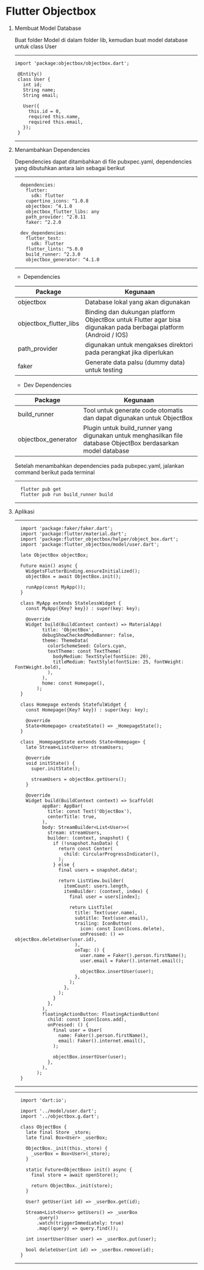# Flutter Objectbox

1. Membuat Model Database

   Buat folder Model di dalam folder lib, kemudian buat model database untuk class User

   ---
       import 'package:objectbox/objectbox.dart';
  
        @Entity()
        class User {
          int id;
          String name;
          String email;
        
          User({
            this.id = 0,
            required this.name,
            required this.email,
          });
        }
   ---
   
   
3. Menambahkan Dependencies

   Dependencies dapat ditambahkan di file pubxpec.yaml, dependencies yang dibutuhkan antara lain sebagai berikut

   ---
         dependencies:
           flutter:
             sdk: flutter
           cupertino_icons: ^1.0.8
           objectbox: ^4.1.0
           objectbox_flutter_libs: any
           path_provider: ^2.0.11
           faker: ^2.2.0
         
         dev_dependencies:
           flutter_test:
             sdk: flutter
           flutter_lints: ^5.0.0
           build_runner: ^2.3.0
           objectbox_generator: ^4.1.0
   ---

   - Dependencies
     
   | Package               | Kegunaan                                               |
   |-----------------------|--------------------------------------------------------|
   | objectbox             | Database lokal yang akan digunakan                     |
   | objectbox_flutter_libs| Binding dan dukungan platform ObjectBox untuk Flutter agar bisa digunakan pada berbagai platform (Android / IOS)  |
   | path_provider         | digunakan untuk mengakses direktori pada perangkat jika diperlukan       |
   | faker                 | Generate data palsu (dummy data) untuk testing         |

   - Dev Dependencies
   
   | Package               | Kegunaan                                               |
   |-----------------------|--------------------------------------------------------|
   | build_runner          | Tool untuk generate code otomatis dan dapat digunakan untuk ObjectBox       |
   | objectbox_generator   | Plugin untuk build_runner yang digunakan untuk menghasilkan file database ObjectBox berdasarkan model database         |


   Setelah menambahkan dependencies pada pubxpec.yaml, jalankan command berikut pada terminal

   ---

         flutter pub get
         flutter pub run build_runner build

   ---

   
5. Aplikasi

   ---
         import 'package:faker/faker.dart';
         import 'package:flutter/material.dart';
         import 'package:flutter_objectbox/helper/object_box.dart';
         import 'package:flutter_objectbox/model/user.dart';
         
         late ObjectBox objectBox;
         
         Future main() async {
           WidgetsFlutterBinding.ensureInitialized();
           objectBox = await ObjectBox.init();
         
           runApp(const MyApp());
         }
         
         class MyApp extends StatelessWidget {
           const MyApp({Key? key}) : super(key: key);
         
           @override
           Widget build(BuildContext context) => MaterialApp(
                 title: 'ObjectBox',
                 debugShowCheckedModeBanner: false,
                 theme: ThemeData(
                   colorSchemeSeed: Colors.cyan,
                   textTheme: const TextTheme(
                     bodyMedium: TextStyle(fontSize: 20),
                     titleMedium: TextStyle(fontSize: 25, fontWeight: FontWeight.bold),
                   ),
                 ),
                 home: const Homepage(),
               );
         }
         
         class Homepage extends StatefulWidget {
           const Homepage({Key? key}) : super(key: key);
         
           @override
           State<Homepage> createState() => _HomepageState();
         }
         
         class _HomepageState extends State<Homepage> {
           late Stream<List<User>> streamUsers;
         
           @override
           void initState() {
             super.initState();
         
             streamUsers = objectBox.getUsers();
           }
         
           @override
           Widget build(BuildContext context) => Scaffold(
                 appBar: AppBar(
                   title: const Text('ObjectBox'),
                   centerTitle: true,
                 ),
                 body: StreamBuilder<List<User>>(
                   stream: streamUsers,
                   builder: (context, snapshot) {
                     if (!snapshot.hasData) {
                       return const Center(
                         child: CircularProgressIndicator(),
                       );
                     } else {
                       final users = snapshot.data!;
         
                       return ListView.builder(
                         itemCount: users.length,
                         itemBuilder: (context, index) {
                           final user = users[index];
         
                           return ListTile(
                             title: Text(user.name),
                             subtitle: Text(user.email),
                             trailing: IconButton(
                               icon: const Icon(Icons.delete),
                               onPressed: () => objectBox.deleteUser(user.id),
                             ),
                             onTap: () {
                               user.name = Faker().person.firstName();
                               user.email = Faker().internet.email();
         
                               objectBox.insertUser(user);
                             },
                           );
                         },
                       );
                     }
                   },
                 ),
                 floatingActionButton: FloatingActionButton(
                   child: const Icon(Icons.add),
                   onPressed: () {
                     final user = User(
                       name: Faker().person.firstName(),
                       email: Faker().internet.email(),
                     );
         
                     objectBox.insertUser(user);
                   },
                 ),
               );
         }
   ---
   
   ---

         import 'dart:io';
         
         import '../model/user.dart';
         import '../objectbox.g.dart';
         
         class ObjectBox {
           late final Store _store;
           late final Box<User> _userBox;
         
           ObjectBox._init(this._store) {
             _userBox = Box<User>(_store);
           }
         
           static Future<ObjectBox> init() async {
             final store = await openStore();
         
             return ObjectBox._init(store);
           }
         
           User? getUser(int id) => _userBox.get(id);
         
           Stream<List<User>> getUsers() => _userBox
               .query()
               .watch(triggerImmediately: true)
               .map((query) => query.find());
         
           int insertUser(User user) => _userBox.put(user);
         
           bool deleteUser(int id) => _userBox.remove(id);
         }
      
   ---
